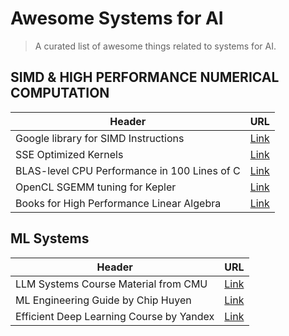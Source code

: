 # Awesome Systems for AI
> A curated list of awesome things related to systems for AI.
## SIMD & HIGH PERFORMANCE NUMERICAL COMPUTATION
| Header | URL |
| ----------- | ----------- |
| Google library for SIMD Instructions | [Link](https://github.com/google/highway) |
| SSE Optimized Kernels | [Link](https://www.mathematik.uni-ulm.de/~lehn/apfel/sghpc/gemm/) |
| BLAS-level CPU Performance in 100 Lines of C | [Link](https://cs.stanford.edu/people/shadjis/blas.html) |
| OpenCL SGEMM tuning for Kepler | [Link](https://cnugteren.github.io/tutorial/pages/page8.html) |
| Books for High Performance Linear Algebra | [Link](http://ulaff.net/) |

## ML Systems
| Header | URL |
| ----------- | ----------- |
| LLM Systems Course Material from CMU  | [Link](https://llmsystem.github.io/llmsystem2024spring/) |
| ML Engineering Guide by Chip Huyen | [Link](https://huyenchip.com/mlops/) |
| Efficient Deep Learning Course by Yandex| [Link](https://github.com/mryab/efficient-dl-systems?tab=readme-ov-file)|












